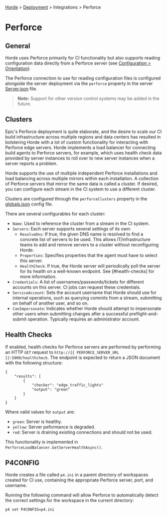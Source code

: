 [Horde](../../../README.md) > [Deployment](../../Deployment.md) > Integrations > Perforce

# Perforce

## General

Horde uses Perforce primarily for CI functionality but also supports reading configuration data directly from a
Perforce server (see [Configuration > Orientation](../../Config/Orientation.md)). 

The Perforce connection to use for reading configuration files is configured alongside the server deployment via the
`perforce` property in the server [Server.json](../ServerSettings.md) file.

> **Note:** Support for other version control systems may be added in the future.

## Clusters

Epic's Perforce deployment is quite elaborate, and the desire to scale our CI build infrastructure across multiple
regions and data centers has resulted in bolstering Horde with a lot of custom functionality for interacting with
Perforce edge servers. Horde implements a load balancer for connecting build agents to Perforce servers, for example,
which uses health check data provided by server instances to roll over to new server instances when a server reports
a problem.

Horde supports the use of multiple independent Perforce installations and load balancing across multiple
mirrors within each installation. A collection of Perforce servers that mirror the same data is called a cluster.
If desired, you can configure each stream in the CI system to use a different cluster.

Clusters are configured through the `perforceClusters` property in the [globals.json](../../Config/Schema/Globals.md)
config file.

There are several configurables for each cluster:

* `Name`: Used to reference the cluster from a stream in the CI system.
* `Servers`: Each server supports several settings of its own:
  * `ResolveDns`: If true, the given DNS name is resolved to find a concrete list of servers to be used. This allows
  IT/infrastructure teams to add and remove servers to a cluster without reconfiguring Horde.
  * `Properties`: Specifies properties that the agent must have to select this server.
  * `HealthCheck`: If true, the Horde server will periodically poll the server for its health on a well-known endpoint.
  See [#health-checks] for more information.
* `Credentials`: A list of usernames/passwords/tickets for different accounts on this server. CI jobs can request these
  credentials.
* `ServiceAccount`: Sets the account username that Horde should use for internal operations, such as querying
  commits from a stream, submitting on behalf of another user, and so on.
* `CanImpersonate`: Indicates whether Horde should attempt to impersonate other users when submitting changes after a
  successful preflight-and-submit operation. Typically requires an administrator account.

## Health Checks

If enabled, health checks for Perforce servers are performed by performing an HTTP `GET` request to
`http://{{ PERFORCE_SERVER_URL }}:5000/healthcheck`. The endpoint is expected to return a JSON document with the
following structure:

    {
        "results": [
            {
                "checker": "edge_traffic_lights"
                "output": "green"
            }
        ]
    }

Where valid values for `output` are:

* `green`: Server is healthy.
* `yellow`: Server peformance is degraded.
* `red`: Server is draining existing connections and should not be used.

This functionality is implemented in `PerforceLoadBalancer.GetServerHealthAsync()`.

## P4CONFIG

Horde creates a file called `p4.ini` in a parent directory of workspaces created for CI use, containing the appropriate Perforce server, port, and username. 

Running the following command will allow Perforce to automatically detect the correct settings for the workspace in the current directory:

    p4 set P4CONFIG=p4.ini
